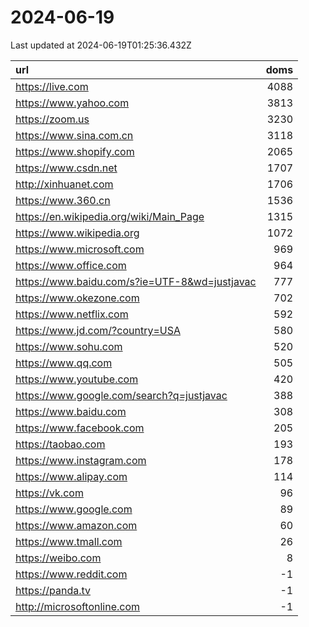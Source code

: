 # 2024-06-19

<!-- BEGIN -->
Last updated at 2024-06-19T01:25:36.432Z

url | doms
:- | -:
https://live.com | 4088
https://www.yahoo.com | 3813
https://zoom.us | 3230
https://www.sina.com.cn | 3118
https://www.shopify.com | 2065
https://www.csdn.net | 1707
http://xinhuanet.com | 1706
https://www.360.cn | 1536
https://en.wikipedia.org/wiki/Main_Page | 1315
https://www.wikipedia.org | 1072
https://www.microsoft.com | 969
https://www.office.com | 964
https://www.baidu.com/s?ie=UTF-8&wd=justjavac | 777
https://www.okezone.com | 702
https://www.netflix.com | 592
https://www.jd.com/?country=USA | 580
https://www.sohu.com | 520
https://www.qq.com | 505
https://www.youtube.com | 420
https://www.google.com/search?q=justjavac | 388
https://www.baidu.com | 308
https://www.facebook.com | 205
https://taobao.com | 193
https://www.instagram.com | 178
https://www.alipay.com | 114
https://vk.com | 96
https://www.google.com | 89
https://www.amazon.com | 60
https://www.tmall.com | 26
https://weibo.com | 8
https://www.reddit.com | -1
https://panda.tv | -1
http://microsoftonline.com | -1
<!-- END -->
